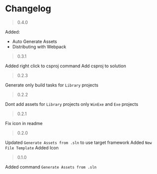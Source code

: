 # Changelog

> 0.4.0

Added:
- Auto Generate Assets
- Distributing with Webpack

> 0.3.1

Added right click to csproj command Add csproj to solution

> 0.2.3

Generate only build tasks for `Library` projects

> 0.2.2

Dont add assets for `Library` projects only `WinExe` and `Exe` projects

> 0.2.1

Fix icon in readme

> 0.2.0

Updated `Generate Assets from .sln` to use target framework
Added `New File Template`
Added Icon

> 0.1.0

Added command `Generate Assets from .sln`
